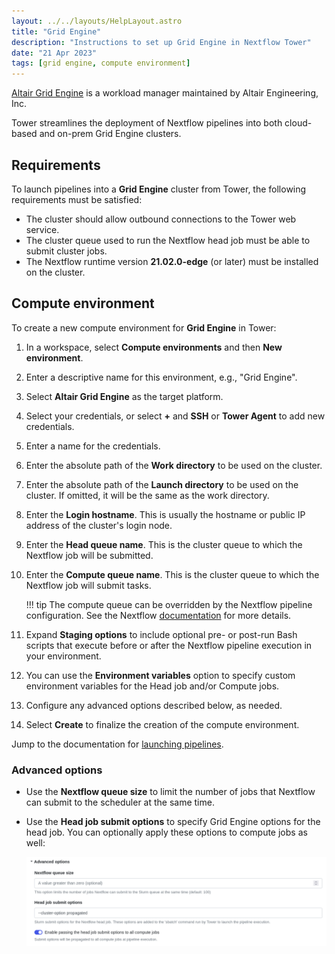 ```yaml
---
layout: ../../layouts/HelpLayout.astro
title: "Grid Engine"
description: "Instructions to set up Grid Engine in Nextflow Tower"
date: "21 Apr 2023"
tags: [grid engine, compute environment]
---
```


[Altair Grid Engine](https://www.altair.com/grid-engine/) is a workload manager maintained by Altair Engineering, Inc.

Tower streamlines the deployment of Nextflow pipelines into both cloud-based and on-prem Grid Engine clusters.

## Requirements

To launch pipelines into a **Grid Engine** cluster from Tower, the following requirements must be satisfied:

- The cluster should allow outbound connections to the Tower web service.
- The cluster queue used to run the Nextflow head job must be able to submit cluster jobs.
- The Nextflow runtime version **21.02.0-edge** (or later) must be installed on the cluster.

## Compute environment

To create a new compute environment for **Grid Engine** in Tower:

1. In a workspace, select **Compute environments** and then **New environment**.

2. Enter a descriptive name for this environment, e.g., "Grid Engine".

3. Select **Altair Grid Engine** as the target platform.

4. Select your credentials, or select **+** and **SSH** or **Tower Agent** to add new credentials.

5. Enter a name for the credentials.

6. Enter the absolute path of the **Work directory** to be used on the cluster.

7. Enter the absolute path of the **Launch directory** to be used on the cluster. If omitted, it will be the same as the work directory.

8. Enter the **Login hostname**. This is usually the hostname or public IP address of the cluster's login node.

9. Enter the **Head queue name**. This is the cluster queue to which the Nextflow job will be submitted.

10. Enter the **Compute queue name**. This is the cluster queue to which the Nextflow job will submit tasks.

    !!! tip
        The compute queue can be overridden by the Nextflow pipeline configuration. See the Nextflow [documentation](https://www.nextflow.io/docs/latest/process.html#queue) for more details.

11. Expand **Staging options** to include optional pre- or post-run Bash scripts that execute before or after the Nextflow pipeline execution in your environment. 

12. You can use the **Environment variables** option to specify custom environment variables for the Head job and/or Compute jobs.

13. Configure any advanced options described below, as needed.

14. Select **Create** to finalize the creation of the compute environment.

Jump to the documentation for [launching pipelines](../launch/launchpad.md).

### Advanced options

- Use the **Nextflow queue size** to limit the number of jobs that Nextflow can submit to the scheduler at the same time.

- Use the **Head job submit options** to specify Grid Engine options for the head job. You can optionally apply these options to compute jobs as well:

  ![](_images/head_job_propagation.png)
